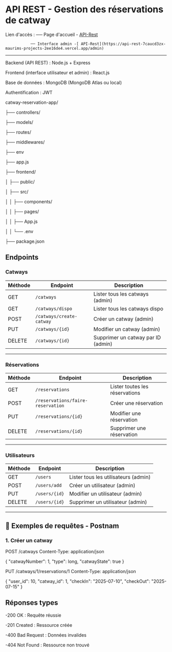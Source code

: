 # API REST - Gestion des réservations de catway


Lien d'accès : ── Page d'accueil - [API-Rest](https://api-rest-7caucd3zx-maurims-projects-2ee16de4.vercel.app/)

               ── Interface admin -[ API-Rest](https://api-rest-7caucd3zx-maurims-projects-2ee16de4.vercel.app/admin)

---

Backend (API REST) : Node.js + Express

Frontend (interface utilisateur et admin) : React.js 

Base de données : MongoDB (MongoDB Atlas ou local)

Authentification : JWT


catway-reservation-app/

├── controllers/

├── models/

├── routes/

├── middlewares/

├── env

├── app.js

├── frontend/

│   ├── public/

│   ├── src/

│   │   ├── components/

│   │   ├── pages/

│   │   ├── App.js

│   │   └── .env

├── package.json




##  Endpoints

### Catways

| Méthode | Endpoint                | Description                        |
|---------|-------------------------|------------------------------------|
| GET     | `/catways`              | Lister tous les catways (admin)    |
| GET     | `/catways/dispo`        | Lister tous les catways dispo      |
| POST    | `/catways/create-catway`| Créer un catway (admin)            |
| PUT     | `/catways/{id}`         | Modifier un catway (admin)         |
| DELETE  | `/catways/{id}`         | Supprimer un catway par ID (admin) |

---

### Réservations

| Méthode | Endpoint                         | Description                    |
|---------|----------------------------------|--------------------------------|
| GET     | `/reservations`                  | Lister toutes les réservations |
| POST    | `/reservations/faire-reservation`| Créer une réservation          |
| PUT     | `/reservations/{id}`             | Modifier une réservation       |
| DELETE  | `/reservations/{id}`             | Supprimer une réservation      |

---

### Utilisateurs

| Méthode | Endpoint         | Description                           |
|---------|------------------|---------------------------------------|
| GET     | `/users`         | Lister tous les utilisateurs (admin)  |
| POST    | `/users/add`     | Créer un utilisateur (admin)          |
| PUT     | `/users/{id}`    | Modifier un utilisateur (admin)       |
| DELETE  | `/users/{id}`    | Supprimer un utilisateur (admin)      |

---

## 🔧 Exemples de requêtes - Postnam

### 1. Créer un catway

POST /catways
Content-Type: application/json

{
  "catwayNumber": 1,
  "type": long,
  "catwayState": true
}


PUT /catways/1/reservations/1
Content-Type: application/json

{
  "user_id": 10,
  "catway_id": 1,
  "checkIn": "2025-07-10",
  "checkOut": "2025-07-15"
}



## Réponses types
-200 OK : Requête réussie

-201 Created : Ressource créée

-400 Bad Request : Données invalides

-404 Not Found : Ressource non trouvé

